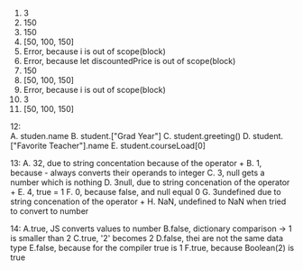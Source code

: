1. 3
2. 150
3. 150
4. [50, 100, 150]
5. Error, because i is out of scope(block)
6. Error, because let discountedPrice is out of scope(block)
7. 150
8. [50, 100, 150]
9. Error, because i is out of scope(block)
10. 3
11. [50, 100, 150]

12:   
A. studen.name
B. student.["Grad Year"]
C. student.greeting()
D. student.["Favorite Teacher"].name
E. student.courseLoad[0]

13:
A. 32, due to string concentation because of the operator +
B. 1, because - always converts their operands to integer
C. 3, null gets a number which is nothing
D. 3null, due to string concenation of the operator + 
E. 4, true = 1
F. 0, because false, and null equal 0
G. 3undefined due to string concenation of the operator + 
H. NaN, undefined to NaN when tried to convert to number

14:
A.true, JS converts values to number
B.false, dictionary comparison -> 1 is smaller than 2
C.true, '2' becomes 2
D.false, thei are not the same data type
E.false, because for the compiler true is 1
F.true, because Boolean(2) is true
